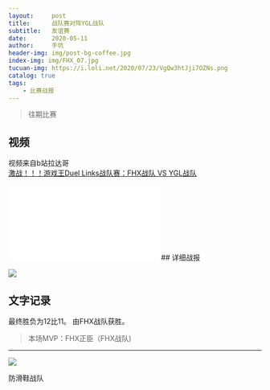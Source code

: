 ```yaml
---
layout:     post
title:      战队赛对阵YGL战队
subtitle:   友谊赛
date:       2020-05-11
author:     手坑
header-img: img/post-bg-coffee.jpg
index-img: img/FHX_07.jpg
tucuan-img: https://i.loli.net/2020/07/23/VgQw3htJji7OZNs.png
catalog: true
tags:
    - 比赛战报
---
```

>往期比赛

## 视频

视频来自b站拉达哥
<br>
[激战！！！游戏王Duel Links战队赛：FHX战队 VS YGL战队](https://www.bilibili.com/video/BV1Y54y1D7NT/)
<br>
<iframe src="//player.bilibili.com/player.html?aid=840740170&bvid=BV1Y54y1D7NT&cid=190768078&page=1" scrolling="no" border="0" frameborder="no" framespacing="0" allowfullscreen="true"> </iframe>
## 详细战报

![](https://i.loli.net/2020/07/23/sYtQzXUFrwTplIh.jpg)





## 文字记录

最终胜负为12比11。
由FHX战队获胜。




>本场MVP：FHX正臣（FHX战队)   

----



![](https://ftp.bmp.ovh/imgs/2020/02/cf68a58bd43dd722.png)



防滑鞋战队
